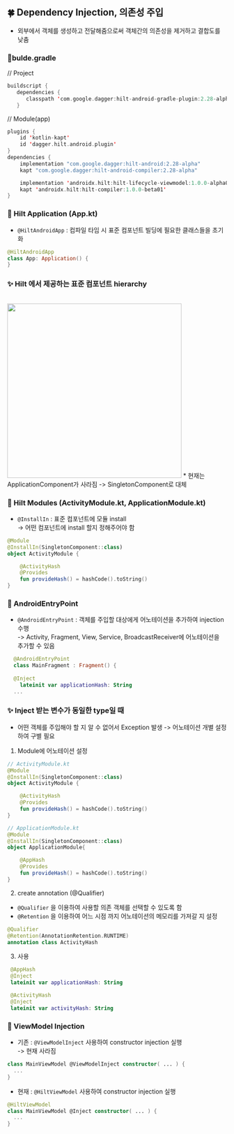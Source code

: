 ## 🍀 Dependency Injection, 의존성 주입   
* 외부에서 객체를 생성하고 전달해줌으로써 객체간의 의존성을 제거하고 결합도를 낮춤

### 💚bulde.gradle
// Project
```kotlin
buildscript {
   dependencies {
      classpath 'com.google.dagger:hilt-android-gradle-plugin:2.28-alpha'
   }  
```
// Module(app)
```kotlin
plugins {
    id 'kotlin-kapt'
    id 'dagger.hilt.android.plugin'
}
dependencies {
    implementation "com.google.dagger:hilt-android:2.28-alpha"
    kapt "com.google.dagger:hilt-android-compiler:2.28-alpha"

    implementation 'androidx.hilt:hilt-lifecycle-viewmodel:1.0.0-alpha03'
    kapt 'androidx.hilt:hilt-compiler:1.0.0-beta01'
}
```

### 💚 Hilt Application (App.kt)
* `@HiltAndroidApp` : 컴파일 타임 시 표준 컴포넌트 빌딩에 필요한 클래스들을 초기화
```kotlin
@HiltAndroidApp
class App: Application() {
}
```

### ✨ Hilt 에서 제공하는 표준 컴포넌트 hierarchy
<br>
<img src="https://user-images.githubusercontent.com/72931738/111063294-18068f80-84f1-11eb-8730-edd2e7b4279c.png" width="400" height="400" />
* 현재는 ApplicationComponent가 사라짐 -> SingletonComponent로 대체

### 💚 Hilt Modules (ActivityModule.kt, ApplicationModule.kt)
* `@InstallIn` : 표준 컴포넌트에 모듈 install    
  -> 어떤 컴포넌트에 install 할지 정해주어야 함
```kotlin
@Module
@InstallIn(SingletonComponent::class)
object ActivityModule {

    @ActivityHash
    @Provides
    fun provideHash() = hashCode().toString()
}
```

### 💚 AndroidEntryPoint
* `@AndroidEntryPoint` : 객체를 주입할 대상에게 어노테이션을 추가하여 injection 수행    
  -> Activity, Fragment, View, Service, BroadcastReceiver에 어노테이션을 추가할 수 있음   
```kotlin
  @AndroidEntryPoint
  class MainFragment : Fragment() {
  
  @Inject
    lateinit var applicationHash: String
  ...
```


### ✨ Inject 받는 변수가 동일한 type일 때  
* 어떤 객체를 주입해야 할 지 알 수 없어서 Exception 발생 
  -> 어노테이션 개별 설정하여 구별 필요    
1. Module에 어노테이션 설정
```kotlin
// ActivityModule.kt
@Module
@InstallIn(SingletonComponent::class)
object ActivityModule {

    @ActivityHash
    @Provides
    fun provideHash() = hashCode().toString()
}
```
```kotlin
// ApplicationModule.kt
@Module
@InstallIn(SingletonComponent::class)
object ApplicationModule{

    @AppHash
    @Provides
    fun provideHash() = hashCode().toString()
}
```
2. create annotation (@Qualifier)
* `@Qualifier` 을 이용하여 사용할 의존 객체를 선택할 수 있도록 함
* `@Retention` 을 이용하여 어느 시점 까지 어노테이션의 메모리를 가져갈 지 설정    
```kotlin
@Qualifier
@Retention(AnnotationRetention.RUNTIME)
annotation class ActivityHash
```
3. 사용
```kotlin
 @AppHash
 @Inject
 lateinit var applicationHash: String

 @ActivityHash
 @Inject
 lateinit var activityHash: String
```

  
### 💚 ViewModel Injection
* 기존 : `@ViewModelInject` 사용하여 constructor injection 실행   
  -> 현재 사라짐
```kotlin
class MainViewModel @ViewModelInject constructor( ... ) {
  ...
}
```
* 현재 : `@HiltViewModel` 사용하여 constructor injection 실행
```kotlin
@HiltViewModel
class MainViewModel @Inject constructor( ... ) {
  ...
}
```

 

